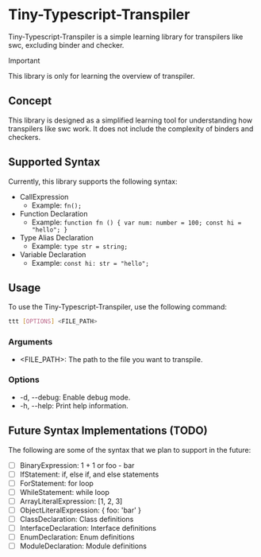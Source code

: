 # Tiny-Typescript-Transpiler
Tiny-Typescript-Transpiler is a simple learning library for transpilers like swc, excluding binder and checker.

> [!IMPORTANT]
> This library is only for learning the overview of transpiler.

## Concept
This library is designed as a simplified learning tool for understanding how transpilers like swc work. It does not include the complexity of binders and checkers.

## Supported Syntax
Currently, this library supports the following syntax:
- CallExpression
  - Example: `fn();`
- Function Declaration
  - Example: `function fn () { var num: number = 100; const hi = "hello"; }`
- Type Alias Declaration
  - Example: `type str = string;`
- Variable Declaration
  - Example: `const hi: str = "hello";`

## Usage
To use the Tiny-Typescript-Transpiler, use the following command:

```bash
ttt [OPTIONS] <FILE_PATH>
```

### Arguments
- <FILE_PATH>: The path to the file you want to transpile.

### Options
- -d, --debug: Enable debug mode.
- -h, --help: Print help information.

## Future Syntax Implementations (TODO)
The following are some of the syntax that we plan to support in the future:

- [ ] BinaryExpression: 1 + 1 or foo - bar
- [ ] IfStatement: if, else if, and else statements
- [ ] ForStatement: for loop
- [ ] WhileStatement: while loop
- [ ] ArrayLiteralExpression: [1, 2, 3]
- [ ] ObjectLiteralExpression: { foo: 'bar' }
- [ ] ClassDeclaration: Class definitions
- [ ] InterfaceDeclaration: Interface definitions
- [ ] EnumDeclaration: Enum definitions
- [ ] ModuleDeclaration: Module definitions
